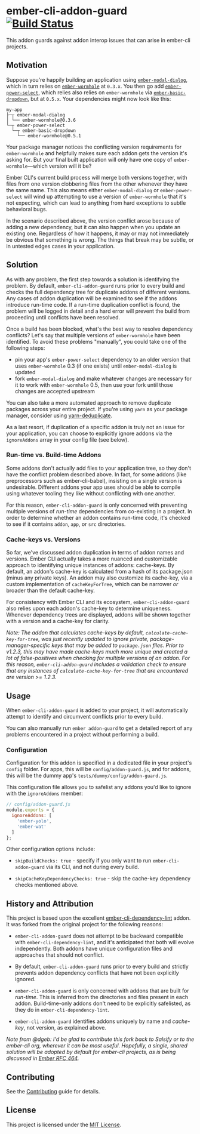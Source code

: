 # ember-cli-addon-guard [![Build Status](https://travis-ci.org/dgeb/ember-cli-addon-guard.svg?branch=master)](https://travis-ci.org/dgeb/ember-cli-addon-guard)

This addon guards against addon interop issues that can arise in ember-cli projects.

## Motivation

Suppose you're happily building an application using [`ember-modal-dialog`](https://github.com/yapplabs/ember-modal-dialog), which in turn relies on [`ember-wormhole`](https://github.com/yapplabs/ember-wormhole) at `0.3.x`. You then go add [`ember-power-select`](https://github.com/cibernox/ember-power-select), which relies also relies on `ember-wormhole` via [`ember-basic-dropdown`](https://github.com/cibernox/ember-basic-dropdown), but at `0.5.x`. Your dependencies might now look like this:

```
my-app
├─┬ ember-modal-dialog
│ └── ember-wormhole@0.3.6
└─┬ ember-power-select
  └─┬ ember-basic-dropdown
    └── ember-wormhole@0.5.1
```

Your package manager notices the conflicting version requirements for `ember-wormhole` and helpfully makes sure each addon gets the version it's asking for. But your final built application will only have one copy of `ember-wormhole`—which version will it be?

Ember CLI's current build process will merge both versions together, with files from one version clobbering files from the other whenever they have the same name. This also means either `ember-modal-dialog` or `ember-power-select` will wind up attempting to use a version of `ember-wormhole` that it's not expecting, which can lead to anything from hard exceptions to subtle behavioral bugs.

In the scenario described above, the version conflict arose because of adding a new dependency, but it can also happen when you update an existing one. Regardless of how it happens, it may or may not immediately be obvious that something is wrong. The things that break may be subtle, or in untested edges cases in your application.

## Solution

As with any problem, the first step towards a solution is identifying the problem. By default, `ember-cli-addon-guard` runs prior to every build and checks the full dependency tree for duplicate addons of different versions.  Any cases of addon duplication will be examined to see if the addons introduce run-time code. If a run-time duplication conflict is found, the problem will be logged in detail and a hard error will prevent the build from proceeding until conflicts have been resolved.

Once a build has been blocked, what's the best way to resolve dependency conflicts? Let's say that multiple versions of `ember-wormhole` have been identified. To avoid these problems "manually", you could take one of the following steps:

 - pin your app's `ember-power-select` dependency to an older version that uses `ember-wormhole` 0.3 (if one exists) until `ember-modal-dialog` is updated
 - fork `ember-modal-dialog` and make whatever changes are necessary for it to work with `ember-wormhole` 0.5, then use your fork until those changes are accepted upstream

You can also take a more automated approach to remove duplicate packages across your entire project. If you're using `yarn` as your package manager, consider using [yarn-deduplicate](https://github.com/atlassian/yarn-deduplicate).

As a last resort, if duplication of a specific addon is truly not an issue for your application, you can choose to explicitly ignore addons via the `ignoreAddons` array in your config file (see below).

### Run-time vs. Build-time Addons

Some addons don't actually add files to your application tree, so they don't have the conflict problem described above. In fact, for some addons (like preprocessors such as ember-cli-babel), insisting on a single version is undesirable. Different addons your app uses should be able to compile using whatever tooling they like without conflicting with one another.

For this reason, `ember-cli-addon-guard` is only concerned with preventing multiple versions of _run-time_ dependencies from co-existing in a project. In order to determine whether an addon contains run-time code, it's checked to see if it contains `addon`, `app`, or `src` directories.

### Cache-keys vs. Versions

So far, we've discussed addon duplication in terms of addon names and versions. Ember CLI actually takes a more nuanced and customizable approach to identifying unique instances of addons: cache-keys. By default, an addon's cache-key is calculated from a hash of its package.json (minus any private keys). An addon may also customize its cache-key, via a custom implementation of `cacheKeyForTree`, which can be narrower _or_ broader than the default cache-key.

For consistency with Ember CLI and its ecosystem, `ember-cli-addon-guard` also relies upon each addon's cache-key to determine uniqueness. Whenever dependency trees are displayed, addons will be shown together with a version and a cache-key for clarity.

_Note: The addon that calculates cache-keys by default, `calculate-cache-key-for-tree`, was just recently updated to ignore private, package-manager-specific keys that may be added to `package.json` files. Prior to v1.2.3, this may have made cache-keys much more unique and created a lot of false-positives when checking for multiple versions of an addon. For this reason, `ember-cli-addon-guard` includes a validation check to ensure that any instances of `calculate-cache-key-for-tree` that are encountered are version >= 1.2.3._

## Usage

When `ember-cli-addon-guard` is added to your project, it will automatically attempt to identify and circumvent conflicts prior to every build.

You can also manually run `ember addon-guard` to get a detailed report of any problems encountered in a project without performing a build.

### Configuration

Configuration for this addon is specified in a dedicated file in your project's `config` folder. For apps, this will be `config/addon-guard.js`, and for addons, this will be the dummy app's `tests/dummy/config/addon-guard.js`.

This configuration file allows you to safelist any addons you'd like to ignore with the `ignoreAddons` member:

```js
// config/addon-guard.js
module.exports = {
  ignoreAddons: [
    'ember-yolo',
    'ember-wat'
  ]
};
```

Other configuration options include:

* `skipBuildChecks: true` - specify if you only want to run `ember-cli-addon-guard` via its CLI, and not during every build.

* `skipCacheKeyDependencyChecks: true` - skip the cache-key dependency checks mentioned above.

## History and Attribution

This project is based upon the excellent [ember-cli-dependency-lint](https://github.com/salsify/ember-cli-dependency-lint) addon. It was forked from the original project for the following reasons:

* `ember-cli-addon-guard` does not attempt to be backward compatible with `ember-cli-dependency-lint`, and it's anticipated that both will evolve independently. Both addons have unique configuration files and approaches that should not conflict.

* By default, `ember-cli-addon-guard` runs prior to every build and strictly prevents addon dependency conflicts that have not been explicitly ignored.

* `ember-cli-addon-guard` is only concerned with addons that are built for _run-time_. This is inferred from the directories and files present in each addon. Build-time-only addons don't need to be explicitly safelisted, as they do in `ember-cli-dependency-lint`.

* `ember-cli-addon-guard` identifies addons uniquely by name and _cache-key_, not version, as explained above.

_Note from @dgeb: I'd be glad to contribute this fork back to Salsify or to the ember-cli org, wherever it can be most useful. Hopefully, a single, shared solution will be adopted by default for ember-cli projects, as is being discussed in [Ember RFC 464](https://github.com/emberjs/rfcs/pull/464)._

## Contributing

See the [Contributing](CONTRIBUTING.md) guide for details.

## License

This project is licensed under the [MIT License](LICENSE.md).
